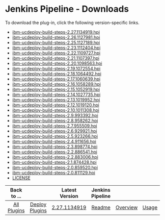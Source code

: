 
# Jenkins Pipeline - Downloads

To download the plug-in, click the following version-specific links.
- [ibm-ucdeploy-build-steps-2.27.1134919.hpi](https://raw.githubusercontent.com/UrbanCode/IBM-UCD-PLUGINS/main/files/jenkins-pipeline-ud-plugin/ibm-ucdeploy-build-steps-2.27.1134919.hpi)
- [ibm-ucdeploy-build-steps-2.26.1127981.hpi](https://raw.githubusercontent.com/UrbanCode/IBM-UCD-PLUGINS/main/files/jenkins-pipeline-ud-plugin/ibm-ucdeploy-build-steps-2.26.1127981.hpi)
- [ibm-ucdeploy-build-steps-2.25.1127189.hpi](https://raw.githubusercontent.com/UrbanCode/IBM-UCD-PLUGINS/main/files/jenkins-pipeline-ud-plugin/ibm-ucdeploy-build-steps-2.25.1127189.hpi)
- [ibm-ucdeploy-build-steps-2.23.1112404.hpi](https://raw.githubusercontent.com/UrbanCode/IBM-UCD-PLUGINS/main/files/jenkins-pipeline-ud-plugin/ibm-ucdeploy-build-steps-2.23.1112404.hpi)
- [ibm-ucdeploy-build-steps-2.22.1109727.hpi](https://raw.githubusercontent.com/UrbanCode/IBM-UCD-PLUGINS/main/files/jenkins-pipeline-ud-plugin/ibm-ucdeploy-build-steps-2.22.1109727.hpi)
- [ibm-ucdeploy-build-steps-2.21.1107397.hpi](https://raw.githubusercontent.com/UrbanCode/IBM-UCD-PLUGINS/main/files/jenkins-pipeline-ud-plugin/ibm-ucdeploy-build-steps-2.21.1107397.hpi)
- [ibm-ucdeploy-build-steps-2.20.1098563.hpi](https://raw.githubusercontent.com/UrbanCode/IBM-UCD-PLUGINS/main/files/jenkins-pipeline-ud-plugin/ibm-ucdeploy-build-steps-2.20.1098563.hpi)
- [ibm-ucdeploy-build-steps-2.19.1072554.hpi](https://raw.githubusercontent.com/UrbanCode/IBM-UCD-PLUGINS/main/files/jenkins-pipeline-ud-plugin/ibm-ucdeploy-build-steps-2.19.1072554.hpi)
- [ibm-ucdeploy-build-steps-2.18.1064492.hpi](https://raw.githubusercontent.com/UrbanCode/IBM-UCD-PLUGINS/main/files/jenkins-pipeline-ud-plugin/ibm-ucdeploy-build-steps-2.18.1064492.hpi)
- [ibm-ucdeploy-build-steps-2.17.1060639.hpi](https://raw.githubusercontent.com/UrbanCode/IBM-UCD-PLUGINS/main/files/jenkins-pipeline-ud-plugin/ibm-ucdeploy-build-steps-2.17.1060639.hpi)
- [ibm-ucdeploy-build-steps-2.16.1058289.hpi](https://raw.githubusercontent.com/UrbanCode/IBM-UCD-PLUGINS/main/files/jenkins-pipeline-ud-plugin/ibm-ucdeploy-build-steps-2.16.1058289.hpi)
- [ibm-ucdeploy-build-steps-2.15.1052919.hpi](https://raw.githubusercontent.com/UrbanCode/IBM-UCD-PLUGINS/main/files/jenkins-pipeline-ud-plugin/ibm-ucdeploy-build-steps-2.15.1052919.hpi)
- [ibm-ucdeploy-build-steps-2.14.1027735.hpi](https://raw.githubusercontent.com/UrbanCode/IBM-UCD-PLUGINS/main/files/jenkins-pipeline-ud-plugin/ibm-ucdeploy-build-steps-2.14.1027735.hpi)
- [ibm-ucdeploy-build-steps-2.13.1019952.hpi](https://raw.githubusercontent.com/UrbanCode/IBM-UCD-PLUGINS/main/files/jenkins-pipeline-ud-plugin/ibm-ucdeploy-build-steps-2.13.1019952.hpi)
- [ibm-ucdeploy-build-steps-2.12.1019120.hpi](https://raw.githubusercontent.com/UrbanCode/IBM-UCD-PLUGINS/main/files/jenkins-pipeline-ud-plugin/ibm-ucdeploy-build-steps-2.12.1019120.hpi)
- [ibm-ucdeploy-build-steps-2.10.1011308.hpi](https://raw.githubusercontent.com/UrbanCode/IBM-UCD-PLUGINS/main/files/jenkins-pipeline-ud-plugin/ibm-ucdeploy-build-steps-2.10.1011308.hpi)
- [ibm-ucdeploy-build-steps-2.9.993392.hpi](https://raw.githubusercontent.com/UrbanCode/IBM-UCD-PLUGINS/main/files/jenkins-pipeline-ud-plugin/ibm-ucdeploy-build-steps-2.9.993392.hpi)
- [ibm-ucdeploy-build-steps-2.8.958262.hpi](https://raw.githubusercontent.com/UrbanCode/IBM-UCD-PLUGINS/main/files/jenkins-pipeline-ud-plugin/ibm-ucdeploy-build-steps-2.8.958262.hpi)
- [ibm-ucdeploy-build-steps-2.7.955509.hpi](https://raw.githubusercontent.com/UrbanCode/IBM-UCD-PLUGINS/main/files/jenkins-pipeline-ud-plugin/ibm-ucdeploy-build-steps-2.7.955509.hpi)
- [ibm-ucdeploy-build-steps-2.6.929921.hpi](https://raw.githubusercontent.com/UrbanCode/IBM-UCD-PLUGINS/main/files/jenkins-pipeline-ud-plugin/ibm-ucdeploy-build-steps-2.6.929921.hpi)
- [ibm-ucdeploy-build-steps-2.5.923266.hpi](https://raw.githubusercontent.com/UrbanCode/IBM-UCD-PLUGINS/main/files/jenkins-pipeline-ud-plugin/ibm-ucdeploy-build-steps-2.5.923266.hpi)
- [ibm-ucdeploy-build-steps-2.4.911656.hpi](https://raw.githubusercontent.com/UrbanCode/IBM-UCD-PLUGINS/main/files/jenkins-pipeline-ud-plugin/ibm-ucdeploy-build-steps-2.4.911656.hpi)
- [ibm-ucdeploy-build-steps-2.3.898774.hpi](https://raw.githubusercontent.com/UrbanCode/IBM-UCD-PLUGINS/main/files/jenkins-pipeline-ud-plugin/ibm-ucdeploy-build-steps-2.3.898774.hpi)
- [ibm-ucdeploy-build-steps-2.2.886541.hpi](https://raw.githubusercontent.com/UrbanCode/IBM-UCD-PLUGINS/main/files/jenkins-pipeline-ud-plugin/ibm-ucdeploy-build-steps-2.2.886541.hpi)
- [ibm-ucdeploy-build-steps-2.2.883006.hpi](https://raw.githubusercontent.com/UrbanCode/IBM-UCD-PLUGINS/main/files/jenkins-pipeline-ud-plugin/ibm-ucdeploy-build-steps-2.2.883006.hpi)
- [ibm-ucdeploy-build-steps-2.1.874428.hpi](https://raw.githubusercontent.com/UrbanCode/IBM-UCD-PLUGINS/main/files/jenkins-pipeline-ud-plugin/ibm-ucdeploy-build-steps-2.1.874428.hpi)
- [ibm-ucdeploy-build-steps-2.0.859520.hpi](https://raw.githubusercontent.com/UrbanCode/IBM-UCD-PLUGINS/main/files/jenkins-pipeline-ud-plugin/ibm-ucdeploy-build-steps-2.0.859520.hpi)
- [ibm-ucdeploy-build-steps-2.0.811129.hpi](https://raw.githubusercontent.com/UrbanCode/IBM-UCD-PLUGINS/main/files/jenkins-pipeline-ud-plugin/ibm-ucdeploy-build-steps-2.0.811129.hpi)
- [LICENSE](https://raw.githubusercontent.com/UrbanCode/IBM-UCD-PLUGINS/main/files/jenkins-pipeline-ud-plugin/LICENSE)

|Back to ...||Latest Version|Jenkins Pipeline |||
| :---: | :---: | :---: | :---: | :---: | :---: |
|[All Plugins](../../index.md)|[Deploy Plugins](../README.md)|[2.27.1134919](https://raw.githubusercontent.com/UrbanCode/IBM-UCD-PLUGINS/main/files/jenkins-pipeline-ud-plugin/ibm-ucdeploy-build-steps-2.27.1134919.hpi)|[Readme](README.md)|[Overview](overview.md)|[Usage](usage.md)|
